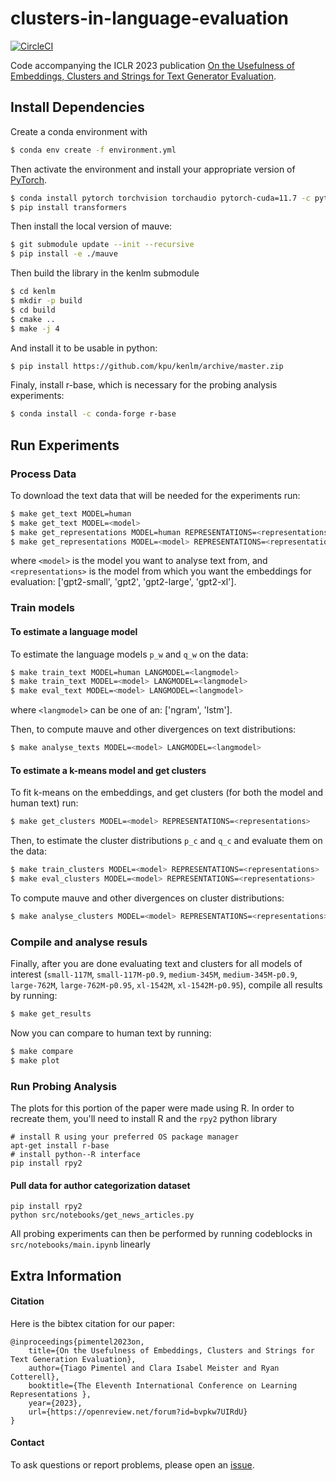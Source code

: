 # clusters-in-language-evaluation

[![CircleCI](https://dl.circleci.com/status-badge/img/gh/rycolab/clusters-in-language-evaluation/tree/main.svg?style=svg&circle-token=555ae1e5333644c90e3364a2959808171ff39d0d)](https://dl.circleci.com/status-badge/redirect/gh/rycolab/clusters-in-language-evaluation/tree/main)

Code accompanying the ICLR 2023 publication [On the Usefulness of Embeddings, Clusters and Strings for Text Generator Evaluation](https://openreview.net/forum?id=bvpkw7UIRdU).

## Install Dependencies

Create a conda environment with
```bash
$ conda env create -f environment.yml
```
Then activate the environment and install your appropriate version of [PyTorch](https://pytorch.org/get-started/locally/).
```bash
$ conda install pytorch torchvision torchaudio pytorch-cuda=11.7 -c pytorch -c nvidia
$ pip install transformers
```

Then install the local version of mauve:
```bash
$ git submodule update --init --recursive
$ pip install -e ./mauve
```

Then build the library in the kenlm submodule
```bash
$ cd kenlm
$ mkdir -p build
$ cd build
$ cmake ..
$ make -j 4
```
And install it to be usable in python:
```bash
$ pip install https://github.com/kpu/kenlm/archive/master.zip
```

Finaly, install r-base, which is necessary for the probing analysis experiments:
```bash
$ conda install -c conda-forge r-base
```

## Run Experiments

### Process Data

To download the text data that will be needed for the experiments run:
```bash
$ make get_text MODEL=human
$ make get_text MODEL=<model>
$ make get_representations MODEL=human REPRESENTATIONS=<representations>
$ make get_representations MODEL=<model> REPRESENTATIONS=<representations>
```
where `<model>` is the model you want to analyse text from, and `<representations>` is the model from which you want the embeddings for evaluation: ['gpt2-small', 'gpt2', 'gpt2-large', 'gpt2-xl'].


### Train models


#### To estimate a language model

To estimate the language models `p_w` and `q_w` on the data:
```bash
$ make train_text MODEL=human LANGMODEL=<langmodel>
$ make train_text MODEL=<model> LANGMODEL=<langmodel>
$ make eval_text MODEL=<model> LANGMODEL=<langmodel>
```
where `<langmodel>` can be one of an: ['ngram', 'lstm'].

Then, to compute mauve and other divergences on text distributions:
```bash
$ make analyse_texts MODEL=<model> LANGMODEL=<langmodel>
```

#### To estimate a k-means model and get clusters

To fit k-means on the embeddings, and get clusters (for both the model and human text) run:
```bash
$ make get_clusters MODEL=<model> REPRESENTATIONS=<representations>
```

Then, to estimate the cluster distributions `p_c` and `q_c` and evaluate them on the data:
```bash
$ make train_clusters MODEL=<model> REPRESENTATIONS=<representations>
$ make eval_clusters MODEL=<model> REPRESENTATIONS=<representations>
```

To compute mauve and other divergences on cluster distributions:
```bash
$ make analyse_clusters MODEL=<model> REPRESENTATIONS=<representations>
```

### Compile and analyse resuls

Finally, after you are done evaluating text and clusters for all models of interest (`small-117M`, `small-117M-p0.9`, `medium-345M`, `medium-345M-p0.9`, `large-762M`, `large-762M-p0.95`, `xl-1542M`, `xl-1542M-p0.95`), compile all results by running:
```bash
$ make get_results
```

Now you can compare to human text by running:
````bash
$ make compare
$ make plot
````

### Run Probing Analysis
The plots for this portion of the paper were made using R. In order to recreate them, you'll need to install R and the `rpy2` python library

```
# install R using your preferred OS package manager
apt-get install r-base
# install python--R interface
pip install rpy2
```

#### Pull data for author categorization dataset 
```
pip install rpy2
python src/notebooks/get_news_articles.py
```
All probing experiments can then be performed by running codeblocks in `src/notebooks/main.ipynb` linearly


## Extra Information

#### Citation

Here is the bibtex citation for our paper:
```
@inproceedings{pimentel2023on,
	title={On the Usefulness of Embeddings, Clusters and Strings for Text Generation Evaluation},
	author={Tiago Pimentel and Clara Isabel Meister and Ryan Cotterell},
	booktitle={The Eleventh International Conference on Learning Representations },
	year={2023},
	url={https://openreview.net/forum?id=bvpkw7UIRdU}
}
```

#### Contact

To ask questions or report problems, please open an [issue](https://github.com/rycolab/clusters-in-language-evaluation/issues).

